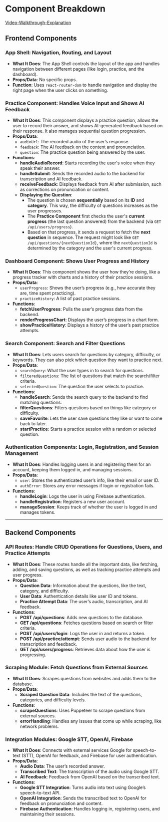  # Component Breakdown

 [Video-Walkthrough-Explanation](https://drive.google.com/file/d/1DS6fqgdcaxjbVDz2PCsXCuCfcCIGeosZ/view?usp=sharing)

## **Frontend Components**

### **App Shell: Navigation, Routing, and Layout**
- **What It Does**: The App Shell controls the layout of the app and handles navigation between different pages (like login, practice, and the dashboard).
- **Props/Data**: No specific props.
- **Function**: Uses `react-router-dom` to handle navigation and display the right page when the user clicks on something.

### **Practice Component: Handles Voice Input and Shows AI Feedback**
- **What It Does**: This component displays a practice question, allows the user to record their answer, and shows AI-generated feedback based on their response. It also manages sequential question progression.
- **Props/Data**:
  - `audioUrl`: The recorded audio of the user’s response.
  - `feedback`: The AI feedback on the content and pronunciation.
  - `question`: The practice question being answered by the user.
- **Functions**:
    - **handleAudioRecord**: Starts recording the user's voice when they speak their answer.
    - **handleSubmit**: Sends the recorded audio to the backend for transcription and AI feedback.
    - **receiveFeedback**: Displays feedback from AI after submission, such as corrections on pronunciation or content.
  - **Displaying the Question**:
    - The question is chosen **sequentially** based on its **ID** and **category**. This way, the difficulty of questions increases as the user progresses.
    - The **Practice Component** first checks the user's **current progress** (the last question answered) from the backend (via `GET /api/users/progress`).
    - Based on that progress, it sends a request to fetch the **next question** in sequence. The request might look like `GET /api/questions/{nextQuestionId}`, where the `nextQuestionId` is determined by the category and the user's current progress.

### **Dashboard Component: Shows User Progress and History**
- **What It Does**: This component shows the user how they’re doing, like a progress tracker with charts and a history of their practice sessions.
- **Props/Data**:
  - `userProgress`: Shows the user’s progress (e.g., how accurate they are, time spent practicing).
  - `practiceHistory`: A list of past practice sessions.
- **Functions**:
    - **fetchUserProgress**: Pulls the user’s progress data from the backend.
    - **renderProgressChart**: Displays the user’s progress in a chart form.
    - **showPracticeHistory**: Displays a history of the user’s past practice attempts.

### **Search Component: Search and Filter Questions**
- **What It Does**: Lets users search for questions by category, difficulty, or keywords. They can also pick which question they want to practice next.
- **Props/Data**:
  - `searchQuery`: What the user types in to search for questions.
  - `filteredQuestions`: The list of questions that match the search/filter criteria.
  - `selectedQuestion`: The question the user selects to practice.
- **Functions**:
    - **handleSearch**: Sends the search query to the backend to find matching questions.
    - **filterQuestions**: Filters questions based on things like category or difficulty.
    - **saveFavorite**: Lets the user save questions they like or want to come back to later.
    - **startPractice**: Starts a practice session with a random or selected question.

### **Authentication Components: Login, Registration, and Session Management**
- **What It Does**: Handles logging users in and registering them for an account, keeping them logged in, and managing sessions.
- **Props/Data**:
  - `user`: Stores the authenticated user’s info, like their email or user ID.
  - `authError`: Stores any error messages if login or registration fails.
- **Functions**:
    - **handleLogin**: Logs the user in using Firebase authentication.
    - **handleRegistration**: Registers a new user account.
    - **manageSession**: Keeps track of whether the user is logged in and manages tokens.

---

## **Backend Components**

### **API Routes: Handle CRUD Operations for Questions, Users, and Practice Attempts**
- **What It Does**: These routes handle all the important data, like fetching, adding, and saving questions, as well as tracking practice attempts and user progress.
- **Props/Data**:
  - **Question Data**: Information about the questions, like the text, category, and difficulty.
  - **User Data**: Authentication details like user ID and tokens.
  - **Practice Attempt Data**: The user’s audio, transcription, and AI feedback.
- **Functions**:
    - **POST /api/questions**: Adds new questions to the database.
    - **GET /api/questions**: Fetches questions based on search or filter criteria.
    - **POST /api/users/login**: Logs the user in and returns a token.
    - **POST /api/practice/attempt**: Sends user audio to the backend for transcription and feedback.
    - **GET /api/users/progress**: Retrieves data about how the user is progressing.

### **Scraping Module: Fetch Questions from External Sources**
- **What It Does**: Scrapes questions from websites and adds them to the database.
- **Props/Data**:
  - **Scraped Question Data**: Includes the text of the questions, categories, and difficulty levels.
- **Functions**:
    - **scrapeQuestions**: Uses Puppeteer to scrape questions from external sources.
    - **errorHandling**: Handles any issues that come up while scraping, like network problems.

### **Integration Modules: Google STT, OpenAI, Firebase**
- **What It Does**: Connects with external services Google for speech-to-text (STT), OpenAI for feedback, and Firebase for user authentication.
- **Props/Data**:
  - **Audio Data**: The user’s recorded answer.
  - **Transcribed Text**: The transcription of the audio using Google STT.
  - **AI Feedback**: Feedback from OpenAI based on the transcribed text.
- **Functions**:
    - **Google STT Integration**: Turns audio into text using Google’s speech-to-text API.
    - **OpenAI Integration**: Sends the transcribed text to OpenAI for feedback on pronunciation and content.
    - **Firebase Authentication**: Handles logging in, registering users, and maintaining their sessions.
